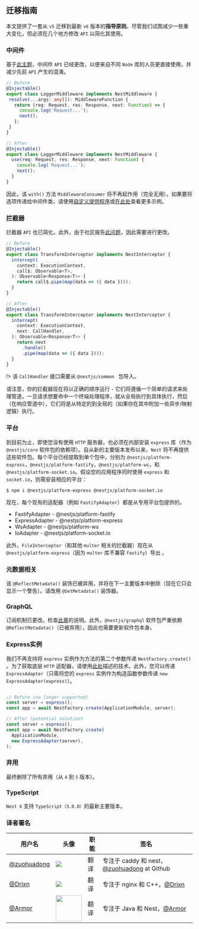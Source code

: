 ## 迁移指南


本文提供了一套从 `v5` 迁移到最新 `v6` 版本的**指导原则**。尽管我们试图减少一些重大变化，但必须在几个地方修改 `API` 以简化其使用。

### 中间件

基于[此主题](https://github.com/nestjs/nest/issues/1378)，中间件 `API` 已经更改，以便来自不同 `Node` 库的人员更直接使用，并减少先前 `API` 产生的混淆。

```typescript
// Before
@Injectable()
export class LoggerMiddleware implements NestMiddleware {
 resolve(...args: any[]): MiddlewareFunction {
   return (req: Request, res: Response, next: Function) => {
     console.log('Request...');
     next();
   };
 }
}

// After
@Injectable()
export class LoggerMiddleware implements NestMiddleware {
  use(req: Request, res: Response, next: Function) {
    console.log('Request...');
    next();
  }
}
```

因此，该 `with()` 方法 `MiddlewareConsumer` 将不再起作用（完全无用）。如果要将选项传递给中间件类，请使用[自定义提供程序](/6/customdecorators)或[在此处](https://github.com/nestjs/nest/issues/1378)查看更多示例。

### 拦截器

拦截器 `API` 也已简化。此外，由于社区报告[此问题](https://github.com/nestjs/nest/issues/1016)，因此需要进行更改。

```typescript
// Before
@Injectable()
export class TransformInterceptor implements NestInterceptor {
  intercept(
    context: ExecutionContext,
    call$: Observable<T>,
  ): Observable<Response<T>> {
    return call$.pipe(map(data => ({ data })));
  }
}

// After
@Injectable()
export class TransformInterceptor implements NestInterceptor {
  intercept(
    context: ExecutionContext,
    next: CallHandler,
  ): Observable<Response<T>> {
    return next
      .handle()
      .pipe(map(data => ({ data })));
  }
}
```

!> 该 `CallHandler` 接口需要从 `@nestjs/common ` 包导入。

请注意，你的拦截器现在将以正确的顺序运行 - 它们将遵循一个简单的请求来处理管道，一旦请求想要命中一个终端处理程序，就从全局执行到具体执行，然后（在响应管道中），它们将是从特定的到全局的（如果你在其中附加一些异步/映射逻辑）执行。


### 平台

到目前为止，即使您没有使用 `HTTP` 服务器，也必须在内部安装 `express` 库（作为 `@nestjs/core` 软件包的依赖项）。自从新的主要版本发布以来，`Nest` 将不再提供这些软件包。每个平台已经提取到单个包中，分别为 `@nestjs/platform-express`，`@nestjs/platform-fastify`，`@nestjs/platform-ws`，和 `@nestjs/platform-socket.io`。假设您的应用程序同时使用 `express` 和 `socket.io`，则需安装相应的平台：

```
$ npm i @nestjs/platform-express @nestjs/platform-socket.io
```

现在，每个现有的适配器（例如 `FastifyAdapter`）都是从专用平台包提供的。


- FastifyAdapter -  @nestjs/platform-fastify
- ExpressAdapter -  @nestjs/platform-express
- WsAdapter -  @nestjs/platform-ws
- IoAdapter -  @nestjs/platform-socket.io

此外，`FileInterceptor`（和其他 `multer` 相关的拦截器）现在从 `@nestjs/platform-express`（因为 `multer` 库不兼容 `fastify`）导出 。

### 元数据相关

该 `@ReflectMetadata()` 装饰已被弃用，并将在下一主要版本中删除（现在它只会显示一个警告）。请改用 `@SetMetadata()` 装饰器。

### GraphQL

订阅机制已更改。检查[此章](/6/subscriptions)的说明。此外，`@nestjs/graphql` 软件包严重依赖 `@ReflectMetadata()`（已被弃用），因此也需要更新软件包本身。

### Express实例

我们不再支持将 `express` 实例作为方法的第二个参数传递 `NestFactory.create()` 。为了获取底层 `HTTP` 适配器，请使用[此处](/6/faq?id=http-适配器)描述的技术。此外，您可以传递 `ExpressAdapter`（只需将您的 `express` 实例作为构造函数参数传递 `new ExpressAdapter(express)`）。

```typescript

// Before (no longer supported)
const server = express();
const app = await NestFactory.create(ApplicationModule, server);

// After (potential solution)
const server = express();
const app = await NestFactory.create(
  ApplicationModule,
  new ExpressAdapter(server),
);

```

### 弃用

最终删除了所有弃用（从 `4` 到 `5` 版本）。

### TypeScript

`Nest 6` 支持 `TypeScript（3.0.0）`的最新主要版本。

 ### 译者署名

| 用户名 | 头像 | 职能 | 签名 |
|---|---|---|---|
| [@zuohuadong](https://github.com/zuohuadong)  | <img class="avatar-66 rm-style" src="https://i.loli.net/2020/03/24/37yC4dntIcTHkLO.jpg">  |  翻译  | 专注于 caddy 和 nest，[@zuohuadong](https://github.com/zuohuadong/) at Github  |
| [@Drixn](https://drixn.com/)  | <img class="avatar-66 rm-style" src="https://cdn.drixn.com/img/src/avatar1.png">  |  翻译  | 专注于 nginx 和 C++，[@Drixn](https://drixn.com/) |
| [@Armor](https://github.com/Armor-cn)  | <img class="avatar-66 rm-style" height="70" src="https://avatars3.githubusercontent.com/u/31821714?s=460&v=4">  |  翻译  | 专注于 Java 和 Nest，[@Armor](https://armor.ac.cn/) | 
